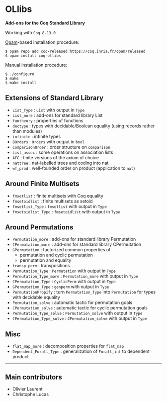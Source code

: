 # OLlibs
**Add-ons for the Coq Standard Library**

Working with `Coq 8.13.0`

[Opam](https://coq.inria.fr/opam-using.html)-based installation procedure:

    $ opam repo add coq-released https://coq.inria.fr/opam/released
    $ opam install coq-ollibs

Manual installation procedure:

    $ ./configure
    $ make
    $ make install

## Extensions of Standard Library

* `List_Type`       : `List` with output in `Type`
* `List_more`       : add-ons for standard library List
* `funtheory`       : properties of functions
* `dectype`         : types with decidable/Boolean equality (using records rather than modules)
* `infinite`        : infinite types
* `BOrders`         : `Orders` with output in `bool`
* `ComparisonOrder` : order structure on `comparison`
* `List_assoc`      : some operations on association lists
* `AFC`             : finite versions of the axiom of choice
* `nattree`         : nat-labelled trees and coding into nat
* `wf_prod`         : well-founded order on product (application to `nat`)

## Around Finite Multisets

* `fmsetlist`               : finite multisets with Coq equality
* `fmsetoidlist`            : finite multisets as setoid
* `fmsetlist_Type`          : `fmsetlist` with output in `Type`
* `fmsetoidlist_Type`       : `fmsetoidlist` with output in `Type`

## Around Permutations

* `Permutation_more`        : add-ons for standard library Permutation
* `CPermutation_more`       : add-ons for standard library CPermutation
* `GPermutation`            : factorized common properties of
    * permutation and cyclic permutation
    * permutation and equality
* `transp_perm`             : transpositions
* `Permutation_Type`        : `Permutation` with output in `Type`
* `Permutation_Type_more`   : `Permutation_more` with output in `Type`
* `CPermutation_Type`       : `CyclicPerm` with output in `Type`
* `GPermutation_Type`       : `genperm` with output in `Type`
* `PermutationPropify`      : turn `Permutation_Type` into `Permutation` for types with decidable equality
* `Permutation_solve`  : automatic tactic for permutation goals
* `CPermutation_solve` : automatic tactic for cyclic permutation goals
* `Permutation_Type_solve`  : `Permutation_solve` with output in `Type`
* `CPermutation_Type_solve` : `CPermutation_solve` with output in `Type`

## Misc

* `flat_map_more`           : decomposition properties for `flat_map`
* `Dependent_Forall_Type`   : generalization of `Forall_inf` to dependent product

----

## Main contributors

* Olivier Laurent
* Christophe Lucas
